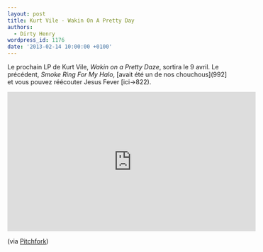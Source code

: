 ```yaml
---
layout: post
title: Kurt Vile - Wakin On A Pretty Day
authors:
  - Dirty Henry
wordpress_id: 1176
date: '2013-02-14 10:00:00 +0100'
---
```

Le prochain LP de Kurt Vile, *Wakin on a Pretty Daze*, sortira le 9 avril. Le précédent, *Smoke Ring For My Halo*, [avait été un de nos chouchous](992] et vous pouvez réécouter Jesus Fever [ici->822).

<iframe width="560" height="315" src="http://www.youtube.com/embed/bd0K76H7sU8" frameborder="0" allowfullscreen></iframe>

(via [Pitchfork](http://pitchfork.com/news/49461-kurt-vile-details-new-lp-wakin-on-a-pretty-daze-shares-nine-minute-album-opener/))
